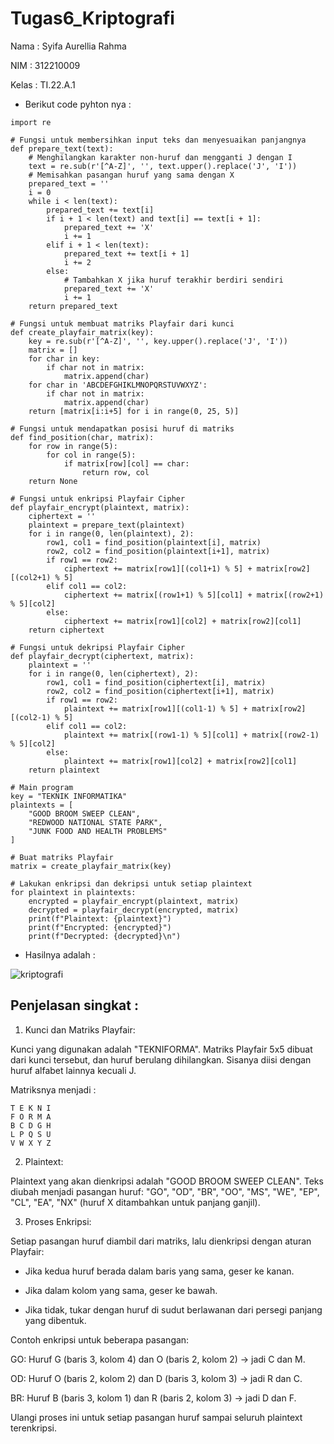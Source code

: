 # Tugas6_Kriptografi
Nama : Syifa Aurellia Rahma

NIM : 312210009

Kelas : TI.22.A.1

- Berikut code pyhton nya :
```
import re

# Fungsi untuk membersihkan input teks dan menyesuaikan panjangnya
def prepare_text(text):
    # Menghilangkan karakter non-huruf dan mengganti J dengan I
    text = re.sub(r'[^A-Z]', '', text.upper().replace('J', 'I'))
    # Memisahkan pasangan huruf yang sama dengan X
    prepared_text = ''
    i = 0
    while i < len(text):
        prepared_text += text[i]
        if i + 1 < len(text) and text[i] == text[i + 1]:
            prepared_text += 'X'
            i += 1
        elif i + 1 < len(text):
            prepared_text += text[i + 1]
            i += 2
        else:
            # Tambahkan X jika huruf terakhir berdiri sendiri
            prepared_text += 'X'
            i += 1
    return prepared_text

# Fungsi untuk membuat matriks Playfair dari kunci
def create_playfair_matrix(key):
    key = re.sub(r'[^A-Z]', '', key.upper().replace('J', 'I'))
    matrix = []
    for char in key:
        if char not in matrix:
            matrix.append(char)
    for char in 'ABCDEFGHIKLMNOPQRSTUVWXYZ':
        if char not in matrix:
            matrix.append(char)
    return [matrix[i:i+5] for i in range(0, 25, 5)]

# Fungsi untuk mendapatkan posisi huruf di matriks
def find_position(char, matrix):
    for row in range(5):
        for col in range(5):
            if matrix[row][col] == char:
                return row, col
    return None

# Fungsi untuk enkripsi Playfair Cipher
def playfair_encrypt(plaintext, matrix):
    ciphertext = ''
    plaintext = prepare_text(plaintext)
    for i in range(0, len(plaintext), 2):
        row1, col1 = find_position(plaintext[i], matrix)
        row2, col2 = find_position(plaintext[i+1], matrix)
        if row1 == row2:
            ciphertext += matrix[row1][(col1+1) % 5] + matrix[row2][(col2+1) % 5]
        elif col1 == col2:
            ciphertext += matrix[(row1+1) % 5][col1] + matrix[(row2+1) % 5][col2]
        else:
            ciphertext += matrix[row1][col2] + matrix[row2][col1]
    return ciphertext

# Fungsi untuk dekripsi Playfair Cipher
def playfair_decrypt(ciphertext, matrix):
    plaintext = ''
    for i in range(0, len(ciphertext), 2):
        row1, col1 = find_position(ciphertext[i], matrix)
        row2, col2 = find_position(ciphertext[i+1], matrix)
        if row1 == row2:
            plaintext += matrix[row1][(col1-1) % 5] + matrix[row2][(col2-1) % 5]
        elif col1 == col2:
            plaintext += matrix[(row1-1) % 5][col1] + matrix[(row2-1) % 5][col2]
        else:
            plaintext += matrix[row1][col2] + matrix[row2][col1]
    return plaintext

# Main program
key = "TEKNIK INFORMATIKA"
plaintexts = [
    "GOOD BROOM SWEEP CLEAN",
    "REDWOOD NATIONAL STATE PARK",
    "JUNK FOOD AND HEALTH PROBLEMS"
]

# Buat matriks Playfair
matrix = create_playfair_matrix(key)

# Lakukan enkripsi dan dekripsi untuk setiap plaintext
for plaintext in plaintexts:
    encrypted = playfair_encrypt(plaintext, matrix)
    decrypted = playfair_decrypt(encrypted, matrix)
    print(f"Plaintext: {plaintext}")
    print(f"Encrypted: {encrypted}")
    print(f"Decrypted: {decrypted}\n")
```

- Hasilnya adalah :

![kriptografi](https://github.com/user-attachments/assets/e5fc14ae-be5b-4d61-89bd-efddf9715157)


## Penjelasan singkat :

1. Kunci dan Matriks Playfair:

Kunci yang digunakan adalah "TEKNIFORMA".
Matriks Playfair 5x5 dibuat dari kunci tersebut, dan huruf berulang dihilangkan. Sisanya diisi dengan huruf alfabet lainnya kecuali J.

Matriksnya menjadi :
```
T E K N I
F O R M A
B C D G H
L P Q S U
V W X Y Z
```

2. Plaintext:

Plaintext yang akan dienkripsi adalah "GOOD BROOM SWEEP CLEAN".
Teks diubah menjadi pasangan huruf: "GO", "OD", "BR", "OO", "MS", "WE", "EP", "CL", "EA", "NX" (huruf X ditambahkan untuk panjang ganjil).

3. Proses Enkripsi:

Setiap pasangan huruf diambil dari matriks, lalu dienkripsi dengan aturan Playfair:

- Jika kedua huruf berada dalam baris yang sama, geser ke kanan.
  
- Jika dalam kolom yang sama, geser ke bawah.
  
- Jika tidak, tukar dengan huruf di sudut berlawanan dari persegi panjang yang dibentuk.
  
Contoh enkripsi untuk beberapa pasangan:

GO: Huruf G (baris 3, kolom 4) dan O (baris 2, kolom 2) → jadi C dan M.

OD: Huruf O (baris 2, kolom 2) dan D (baris 3, kolom 3) → jadi R dan C.

BR: Huruf B (baris 3, kolom 1) dan R (baris 2, kolom 3) → jadi D dan F.

Ulangi proses ini untuk setiap pasangan huruf sampai seluruh plaintext terenkripsi.
